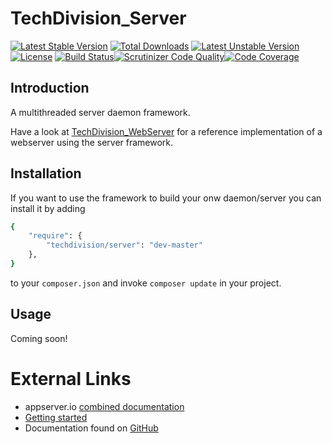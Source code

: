 # TechDivision_Server

[![Latest Stable Version](https://poser.pugx.org/techdivision/server/v/stable.png)](https://packagist.org/packages/techdivision/server) [![Total Downloads](https://poser.pugx.org/techdivision/server/downloads.png)](https://packagist.org/packages/techdivision/server) [![Latest Unstable Version](https://poser.pugx.org/techdivision/server/v/unstable.png)](https://packagist.org/packages/techdivision/server) [![License](https://poser.pugx.org/techdivision/server/license.png)](https://packagist.org/packages/techdivision/server) [![Build Status](https://travis-ci.org/techdivision/TechDivision_Server.png)](https://travis-ci.org/techdivision/TechDivision_Server)[![Scrutinizer Code Quality](https://scrutinizer-ci.com/g/techdivision/TechDivision_Server/badges/quality-score.png?b=master)](https://scrutinizer-ci.com/g/techdivision/TechDivision_Server/?branch=master)[![Code Coverage](https://scrutinizer-ci.com/g/techdivision/TechDivision_Server/badges/coverage.png?b=master)](https://scrutinizer-ci.com/g/techdivision/TechDivision_Server/?branch=master)

## Introduction

A multithreaded server daemon framework.

Have a look at [TechDivision_WebServer](<https://github.com/techdivision/TechDivision_WebServer>) for a reference implementation of a webserver using the server framework.

## Installation

If you want to use the framework to build your onw daemon/server you can install it by adding

```sh
{
    "require": {
        "techdivision/server": "dev-master"
    },
}
```

to your ```composer.json``` and invoke ```composer update``` in your project.

## Usage

Coming soon!

# External Links

* appserver.io [combined documentation](http://docs.appserver.io)
* [Getting started](https://github.com/techdivision/TechDivision_AppserverDocumentation/tree/master/docs/getting-started)
* Documentation found on [GitHub](https://github.com/techdivision/TechDivision_AppserverDocumentation)